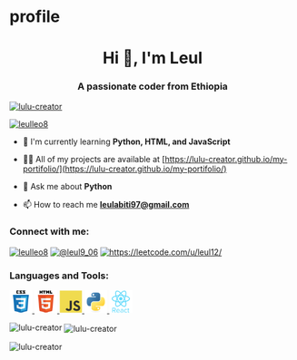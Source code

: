 # profile
<h1 align="center">Hi 👋, I'm Leul</h1>
<h3 align="center">A passionate coder from Ethiopia</h3>

<p align="left"> <a href="https://github.com/ryo-ma/github-profile-trophy"><img src="https://github-profile-trophy.vercel.app/?username=lulu-creator" alt="lulu-creator" /></a> </p>

<p align="left"> <a href="https://twitter.com/leulleo8" target="blank"><img src="https://img.shields.io/twitter/follow/leulleo8?logo=twitter&style=for-the-badge" alt="leulleo8" /></a> </p>

- 🌱 I'm currently learning **Python, HTML, and JavaScript**

- 👨‍💻 All of my projects are available at [https://lulu-creator.github.io/my-portifolio/](https://lulu-creator.github.io/my-portifolio/)

- 💬 Ask me about **Python**

- 📫 How to reach me **leulabiti97@gmail.com**

<h3 align="left">Connect with me:</h3>
<p align="left">
<a href="https://twitter.com/leulleo8" target="blank"><img align="center" src="https://raw.githubusercontent.com/rahuldkjain/github-profile-readme-generator/master/src/images/icons/Social/twitter.svg" alt="leulleo8" height="30" width="40" /></a>
<a href="https://instagram.com/@leul9_06" target="blank"><img align="center" src="https://raw.githubusercontent.com/rahuldkjain/github-profile-readme-generator/master/src/images/icons/Social/instagram.svg" alt="@leul9_06" height="30" width="40" /></a>
<a href="https://www.leetcode.com/https://leetcode.com/u/leul12/" target="blank"><img align="center" src="https://raw.githubusercontent.com/rahuldkjain/github-profile-readme-generator/master/src/images/icons/Social/leet-code.svg" alt="https://leetcode.com/u/leul12/" height="30" width="40" /></a>
</p>

<h3 align="left">Languages and Tools:</h3>
<p align="left"> <a href="https://www.w3schools.com/css/" target="_blank" rel="noreferrer"> <img src="https://raw.githubusercontent.com/devicons/devicon/master/icons/css3/css3-original-wordmark.svg" alt="css3" width="40" height="40"/> </a> <a href="https://www.w3.org/html/" target="_blank" rel="noreferrer"> <img src="https://raw.githubusercontent.com/devicons/devicon/master/icons/html5/html5-original-wordmark.svg" alt="html5" width="40" height="40"/> </a> <a href="https://developer.mozilla.org/en-US/docs/Web/JavaScript" target="_blank" rel="noreferrer"> <img src="https://raw.githubusercontent.com/devicons/devicon/master/icons/javascript/javascript-original.svg" alt="javascript" width="40" height="40"/> </a> <a href="https://www.python.org" target="_blank" rel="noreferrer"> <img src="https://raw.githubusercontent.com/devicons/devicon/master/icons/python/python-original.svg" alt="python" width="40" height="40"/> </a> <a href="https://reactjs.org/" target="_blank" rel="noreferrer"> <img src="https://raw.githubusercontent.com/devicons/devicon/master/icons/react/react-original-wordmark.svg" alt="react" width="40" height="40"/> </a> </p>

<p><img align="left" src="https://github-readme-stats.vercel.app/api/top-langs?username=lulu-creator&show_icons=true&locale=en&layout=compact" alt="lulu-creator" /></p>

<p>&nbsp;<img align="center" src="https://github-readme-stats.vercel.app/api?username=lulu-creator&show_icons=true&locale=en" alt="lulu-creator" /></p>

<p><img align="center" src="https://github-readme-streak-stats.herokuapp.com/?user=lulu-creator&" alt="lulu-creator" /></p>
